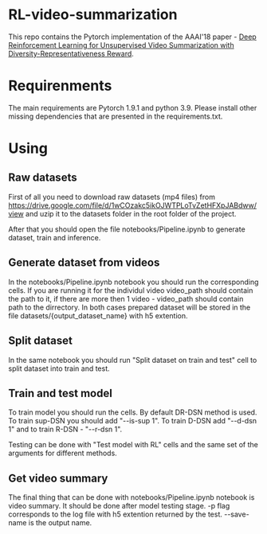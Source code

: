 # RL-video-summarization

This repo contains the Pytorch implementation of the AAAI'18 paper - [Deep Reinforcement Learning for Unsupervised Video Summarization with Diversity-Representativeness Reward](https://arxiv.org/abs/1801.00054). 

# Requirenments
The main requirements are Pytorch 1.9.1 and python 3.9.  Please install other missing dependencies that are presented in the requirements.txt.

# Using
## Raw datasets
First of all you need to download raw datasets (mp4 files) from https://drive.google.com/file/d/1wCOzakc5ikOJWTPLoTvZetHFXpJABdww/view and uzip it to the datasets folder in the root folder of the project. 

After that you should open the file notebooks/Pipeline.ipynb to generate dataset, train and inference.

## Generate dataset from videos

In the notebooks/Pipeline.ipynb notebook you should run the corresponding cells. If you are running it for the individul video video_path should contain the path to it, if there are more then 1 video - video_path should contain path to the dirrectory. In both cases prepared dataset will be stored in the file datasets/{output_dataset_name} with h5 extention.

## Split dataset

In the same notebook you should run "Split dataset on train and test" cell to split dataset into train and test.

## Train and test model

To train model you should run the cells. By default DR-DSN method is used. To train sup-DSN you should add "--is-sup 1". To train D-DSN add "--d-dsn 1" and to train R-DSN - "--r-dsn 1".

Testing can be done with "Test model with RL" cells and the same set of the arguments for different methods. 

## Get video summary

The final thing that can be done with notebooks/Pipeline.ipynb notebook is video summary. It should be done after model testing stage. -p flag corresponds to the log file with h5 extention returned by the test. --save-name is the output name.





